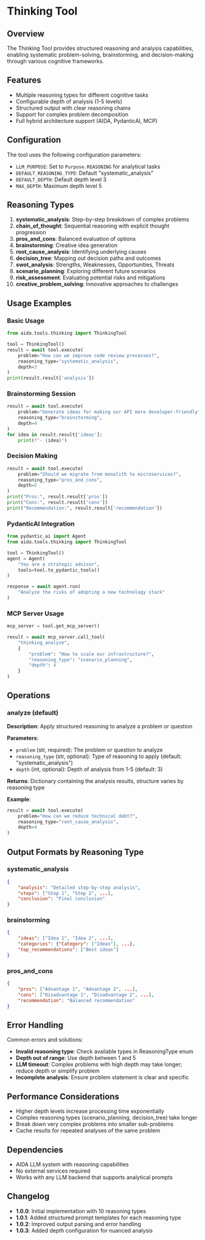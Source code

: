 # Thinking Tool

## Overview
The Thinking Tool provides structured reasoning and analysis capabilities, enabling systematic problem-solving, brainstorming, and decision-making through various cognitive frameworks.

## Features
- Multiple reasoning types for different cognitive tasks
- Configurable depth of analysis (1-5 levels)
- Structured output with clear reasoning chains
- Support for complex problem decomposition
- Full hybrid architecture support (AIDA, PydanticAI, MCP)

## Configuration
The tool uses the following configuration parameters:

- `LLM_PURPOSE`: Set to `Purpose.REASONING` for analytical tasks
- `DEFAULT_REASONING_TYPE`: Default "systematic_analysis"
- `DEFAULT_DEPTH`: Default depth level 3
- `MAX_DEPTH`: Maximum depth level 5

## Reasoning Types

1. **systematic_analysis**: Step-by-step breakdown of complex problems
2. **chain_of_thought**: Sequential reasoning with explicit thought progression
3. **pros_and_cons**: Balanced evaluation of options
4. **brainstorming**: Creative idea generation
5. **root_cause_analysis**: Identifying underlying causes
6. **decision_tree**: Mapping out decision paths and outcomes
7. **swot_analysis**: Strengths, Weaknesses, Opportunities, Threats
8. **scenario_planning**: Exploring different future scenarios
9. **risk_assessment**: Evaluating potential risks and mitigations
10. **creative_problem_solving**: Innovative approaches to challenges

## Usage Examples

### Basic Usage
```python
from aida.tools.thinking import ThinkingTool

tool = ThinkingTool()
result = await tool.execute(
    problem="How can we improve code review processes?",
    reasoning_type="systematic_analysis",
    depth=3
)
print(result.result['analysis'])
```

### Brainstorming Session
```python
result = await tool.execute(
    problem="Generate ideas for making our API more developer-friendly",
    reasoning_type="brainstorming",
    depth=4
)
for idea in result.result['ideas']:
    print(f"- {idea}")
```

### Decision Making
```python
result = await tool.execute(
    problem="Should we migrate from monolith to microservices?",
    reasoning_type="pros_and_cons",
    depth=5
)
print("Pros:", result.result['pros'])
print("Cons:", result.result['cons'])
print("Recommendation:", result.result['recommendation'])
```

### PydanticAI Integration
```python
from pydantic_ai import Agent
from aida.tools.thinking import ThinkingTool

tool = ThinkingTool()
agent = Agent(
    "You are a strategic advisor",
    tools=tool.to_pydantic_tools()
)

response = await agent.run(
    "Analyze the risks of adopting a new technology stack"
)
```

### MCP Server Usage
```python
mcp_server = tool.get_mcp_server()

result = await mcp_server.call_tool(
    "thinking_analyze",
    {
        "problem": "How to scale our infrastructure?",
        "reasoning_type": "scenario_planning",
        "depth": 4
    }
)
```

## Operations

### analyze (default)
**Description**: Apply structured reasoning to analyze a problem or question

**Parameters**:
- `problem` (str, required): The problem or question to analyze
- `reasoning_type` (str, optional): Type of reasoning to apply (default: "systematic_analysis")
- `depth` (int, optional): Depth of analysis from 1-5 (default: 3)

**Returns**: Dictionary containing the analysis results, structure varies by reasoning type

**Example**:
```python
result = await tool.execute(
    problem="How can we reduce technical debt?",
    reasoning_type="root_cause_analysis",
    depth=4
)
```

## Output Formats by Reasoning Type

### systematic_analysis
```json
{
    "analysis": "Detailed step-by-step analysis",
    "steps": ["Step 1", "Step 2", ...],
    "conclusion": "Final conclusion"
}
```

### brainstorming
```json
{
    "ideas": ["Idea 1", "Idea 2", ...],
    "categories": {"Category": ["Ideas"], ...},
    "top_recommendations": ["Best ideas"]
}
```

### pros_and_cons
```json
{
    "pros": ["Advantage 1", "Advantage 2", ...],
    "cons": ["Disadvantage 1", "Disadvantage 2", ...],
    "recommendation": "Balanced recommendation"
}
```

## Error Handling
Common errors and solutions:

- **Invalid reasoning type**: Check available types in ReasoningType enum
- **Depth out of range**: Use depth between 1 and 5
- **LLM timeout**: Complex problems with high depth may take longer; reduce depth or simplify problem
- **Incomplete analysis**: Ensure problem statement is clear and specific

## Performance Considerations
- Higher depth levels increase processing time exponentially
- Complex reasoning types (scenario_planning, decision_tree) take longer
- Break down very complex problems into smaller sub-problems
- Cache results for repeated analyses of the same problem

## Dependencies
- AIDA LLM system with reasoning capabilities
- No external services required
- Works with any LLM backend that supports analytical prompts

## Changelog
- **1.0.0**: Initial implementation with 10 reasoning types
- **1.0.1**: Added structured prompt templates for each reasoning type
- **1.0.2**: Improved output parsing and error handling
- **1.0.3**: Added depth configuration for nuanced analysis